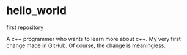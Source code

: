 # hello_world
first repository

A c++ programmer who wants to learn more about c++.
My very first change made in GitHub. Of course, the change is meaningless.
